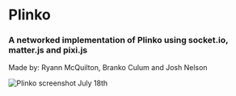 # Plinko
### A networked implementation of Plinko using socket.io, matter.js and pixi.js

Made by: Ryann McQuilton, Branko Culum and Josh Nelson

![Plinko screenshot July 18th](https://i.imgur.com/5q2eBVV.png "Plinko Screenshot July 18th")
